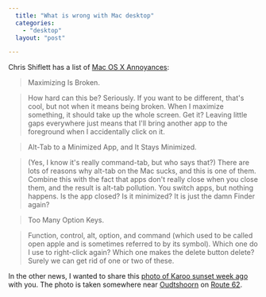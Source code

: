 ```yaml
---
  title: "What is wrong with Mac desktop"
  categories: 
    - "desktop"
  layout: "post"

---
```

Chris Shiflett has a list of [Mac OS X Annoyances][3]:

> Maximizing Is Broken.

> How hard can this be? Seriously. If you want to be different, that's cool, but not when it means being broken. When I maximize something, it should take up the whole screen. Get it? Leaving little gaps everywhere just means that I'll bring another app to the foreground when I accidentally click on it.

> Alt-Tab to a Minimized App, and It Stays Minimized.

> (Yes, I know it's really command-tab, but who says that?) There are lots of reasons why alt-tab on the Mac sucks, and this is one of them. Combine this with the fact that apps don't really close when you close them, and the result is alt-tab pollution. You switch apps, but nothing happens. Is the app closed? Is it minimized? It is just the damn Finder again?

> Too Many Option Keys.

> Function, control, alt, option, and command (which used to be called open apple and is sometimes referred to by its symbol). Which one do I use to right-click again? Which one makes the delete button delete? Surely we can get rid of one or two of these.

In the other news, I wanted to share this [photo of Karoo sunset week ago][1]  with you. The photo is taken somewhere near [Oudtshoorn][2] on [Route 62][4].

[1]: http://www.nehmer.net/~bergie/Sunset_over_Karoo.jpg
[2]: http://en.wikipedia.org/wiki/Oudtshoorn
[3]: http://shiflett.org/archive/196
[4]: http://www.route62.co.za/
